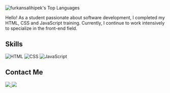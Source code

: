 ![furkansalihipek's Top Languages](https://github-readme-stats.vercel.app/api/top-langs/?username=furkansalihipek&theme=vue&show_icons=true&hide_border=false&layout=compact)

Hello! As a student passionate about software development, I completed my HTML, CSS and JavaScript training. Currently, I continue to work intensively to specialize in the front-end field.

## Skills

![HTML](https://img.shields.io/badge/-HTML-ff4500?style=flat&logo=html5&logoColor=white)
![CSS](https://img.shields.io/badge/-CSS-0078d7?style=flat&logo=css3&logoColor=white)
![JavaScript](https://img.shields.io/badge/-JavaScript-000?style=flat&logo=javascript&logoColor=yellow)

## Contact Me

<div>
<a href="https://www.linkedin.com/in/furkansalihipek/" target="_blank">
    <img src="https://img.shields.io/badge/linkedin-%23000000.svg?&style=for-the-badge&logo=linkedin&logoColor=white"/>
</a>
<a href="mailto:furkan@ipek.dev">
    <img src="https://img.shields.io/badge/mail-%23000000.svg?&style=for-the-badge&logo=gmail&logoColor=white"/>
</a>
</div>

